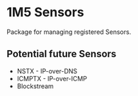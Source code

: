 # 1M5 Sensors
Package for managing registered Sensors.

## Potential future Sensors
+ NSTX - IP-over-DNS
+ ICMPTX - IP-over-ICMP
+ Blockstream